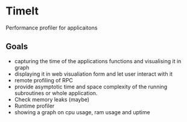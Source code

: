 # TimeIt
Performance profiler for applicaitons

## Goals
- capturing the time of the applications functions and visualising it in graph
- displaying it in web visualiation form and let user interact with it 
- remote profiling of RPC
- provide asymptotic time and space complexity of the running subroutines or whole application. 
- Check memory leaks (maybe)
- Runtime profiler
- showing a graph on cpu usage, ram usage and uptime
